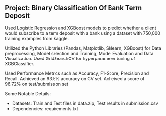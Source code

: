 ## Project: Binary Classification Of Bank Term Deposit

Used Logistic Regression and XGBoost models to predict whether a client would subscribe to a term deposit with a bank using a dataset with 750,000 training examples from Kaggle.

Utilized the Python Libraries (Pandas, Matplotlib, Sklearn, XGBoost) for Data preprocessing, Model selection and Training, Model Evaluation and Data Visualization. Used GridSearchCV for hyperparameter tuning of XGBClassifier.

Used Performance Metrics such as Accuracy, F1-Score, Precision and Recall. Achieved an 93.5% accuracy on CV set.
Acheived a score of 96.72% on test/submission set

Some Notable Details:

- Datasets: Train and Test files in data.zip, Test results in submission.csv
- Dependencies: requirements.txt
